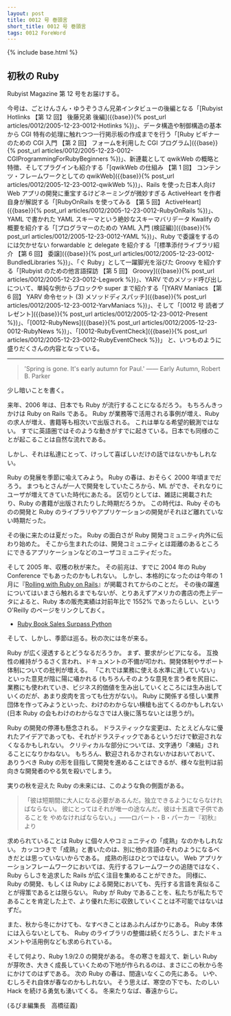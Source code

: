 ```yaml
---
layout: post
title: 0012 号 巻頭言
short_title: 0012 号 巻頭言
tags: 0012 ForeWord
---
```

{% include base.html %}


## 初秋の Ruby

Rubyist Magazine 第 12 号をお届けする。

今号は、ごとけんさん・ゆうぞうさん兄弟インタビューの後編となる「[Rubyist Hotlinks 【第 12 回】 後藤兄弟 後編]({{base}}{% post_url articles/0012/2005-12-23-0012-Hotlinks %})」、データ構造や制御構造の基本から CGI 特有の処理に触れつつ一行掲示板の作成までを行う「[Ruby ビギナーのための CGI 入門 【第 2 回】 フォームを利用した CGI プログラム]({{base}}{% post_url articles/0012/2005-12-23-0012-CGIProgrammingForRubyBeginners %})」、新連載として qwikWeb の概略と特徴、そしてプラグインも紹介する「[qwikWeb の仕組み 【第 1 回】 コンテンツ・フレームワークとしての qwikWeb]({{base}}{% post_url articles/0012/2005-12-23-0012-qwikWeb %})」、Rails を使った日本人向け Web アプリの開発に重宝するけどネーミングが微妙すぎる ActiveHeart を作者自身が解説する「[RubyOnRails を使ってみる 【第 5 回】 ActiveHeart]({{base}}{% post_url articles/0012/2005-12-23-0012-RubyOnRails %})」、YAML で書かれた YAML スキーマという絶妙なスキーマバリデータ Kwalify の概要を紹介する「[プログラマーのための YAML 入門 (検証編)]({{base}}{% post_url articles/0012/2005-12-23-0012-YAML %})」、Ruby で委譲をするのには欠かせない forwardable と delegate を紹介する「[標準添付ライブラリ紹介 【第 6 回】 委譲]({{base}}{% post_url articles/0012/2005-12-23-0012-BundledLibraries %})」、「ぐ Ruby」として一躍脚光を浴びた Groovy を紹介する「[Rubyist のための他言語探訪 【第 5 回】 Groovy]({{base}}{% post_url articles/0012/2005-12-23-0012-Legwork %})」、YARV でのメソッド呼び出しについて、単純な例からブロックや super まで紹介する「[YARV Maniacs 【第 6 回】 YARV 命令セット (3) メソッドディスパッチ]({{base}}{% post_url articles/0012/2005-12-23-0012-YarvManiacs %})」、そして「[0012 号 読者プレゼント]({{base}}{% post_url articles/0012/2005-12-23-0012-Present %})」、「[0012-RubyNews]({{base}}{% post_url articles/0012/2005-12-23-0012-RubyNews %})」、「[0012-RubyEventCheck]({{base}}{% post_url articles/0012/2005-12-23-0012-RubyEventCheck %})」 と、いつものように盛りだくさんの内容となっている。

----

> 'Spring is gone. It's early autumn for Paul.'
> ―― Early Autumn, Robert B. Parker


少し暗いことを書く。

来年、2006 年は、日本でも Ruby が流行することになるだろう。
もちろんきっかけは Ruby on Rails である。
Ruby が業務等で活用される事例が増え、Ruby の求人が増え、書籍等も相次いで出版される。
これは単なる希望的観測ではない。
すでに英語圏ではそのような動きがすでに起きている。日本でも同様のことが起こることは自然な流れである。

しかし、それは私達にとって、けっして喜ばしいだけの話ではないかもしれない。

Ruby の発展を季節に喩えてみよう。
Ruby の春は、おそらく 2000 年頃までだろう。
まつもとさんが一人で開発をしていたころから、ML ができ、それなりにユーザが増えてきていた時代にあたる。
区切りとしては、雑誌に掲載されたり、Ruby の書籍が出版されたりした時期だろうか。
この時代は、Ruby そのものの開発と Ruby のライブラリやアプリケーションの開発がそれほど離れていない時期だった。

その後に来たのは夏だった。
Ruby の面白さが Ruby 開発コミュニティ内外に伝わり始めた。
そこから生まれたのは、開発コミュニティとは距離のあるところにできるアプリケーションなどのユーザコミュニティだった。

そして 2005 年、収穫の秋が来た。
その前兆は、すでに 2004 年の Ruby Conference でもあったのかもしれない。
しかし、本格的になったのは今年の 1 月に『[Rolling with Ruby on Rails](http://www.onlamp.com/pub/a/onlamp/2005/01/20/rails.html)』が掲載されてからのことだ。
その後の躍進についてはいまさら触れるまでもないが、とりあえずアメリカの書店の売上データによると、Ruby 本の販売実績は対前年比で 1552% であったらしい、という O'Reilly のページをリンクしておく。

* [Ruby Book Sales Surpass Python](http://radar.oreilly.com/archives/2005/12/ruby_book_sales_surpass_python.html)


そして、しかし、季節は巡る。秋の次には冬が来る。

Ruby が広く浸透するとどうなるだろうか。
まず、要求がシビアになる。
互換性の維持がうるさく言われ、ドキュメントの不備が叩かれ、開発体制やサポート体制についての批判が増える。
「これでは業務に使える水準に達していない」といった意見が陰に陽に囁かれる (もちろんそのような意見を言う者を尻目に、業務にも使われていき、ビジネス的価値を生み出していくところには生み出していくのだが、あまり皮肉を言っても仕方がない)。
Ruby に関係する怪しい業界団体を作ってみようといった、わけのわからない横槍も出てくるのかもしれない (日本 Ruby の会もわけのわからなさでは人後に落ちないとは思うが)。

Ruby の開発の停滞も懸念される。
ドラスティックな変更は、たとえどんなに優れたアイデアであっても、それがドラスティックであるというだけで歓迎されなくなるかもしれない。
クリティカルな部分については、文字通り「凍結」されることになりかねない。
もちろん、歓迎されるかされないかはおいておいて、ありうべき Ruby の形を目指して開発を進めることはできるが、様々な批判は前向きな開発者のやる気を殺いでしまう。

実りの秋を迎えた Ruby の未来には、このような負の側面がある。

> 「彼は短期間に大人になる必要があるんだ。独立できるようにならなければならない。
> 彼にとってはそれが唯一の途なんだ。彼は十五歳で子供であることを
> やめなければならない。」――ロバート・B・パーカー『初秋』より


求められていることは Ruby に個々人やコミュニティの「成熟」なのかもしれない。
カッコつきで「成熟」と書いたのは、別に他の言語のそれのようになるべきだとは思っていないからである。
成熟の形はひとつではない。
Web アプリケーションフレームワークにおいては、先行するフレームワークの追随ではなく、Ruby らしさを追求した Rails が広く注目を集めることができた。
同様に、Ruby の開発、もしくは Ruby による開発においても、先行する言語を真似ることが得策であるとは限らない。
Ruby が Ruby であることを、私たちが私たちであることを肯定した上で、より優れた形に収斂していくことは不可能ではないはずだ。

また、秋から冬にかけても、なすべきことはあふれんばかりにある。
Ruby 本体には入らないとしても、 Ruby のライブラリの整備は続くだろうし、またドキュメントや活用例なども求められている。

そして何より、Ruby 1.9/2.0 の開発がある。
冬の寒さを超えて、新しい Ruby が芽吹き、大きく成長していくための下地が作られるのは、まさにこの秋から冬にかけてのはずである。
次の Ruby の春は、間違いなくこの先にある。
いや、むしろそれ自体が春なのかもしれない。
そう思えば、寒空の下でも、たのしい Hack を続ける勇気も湧いてくる。
冬来たりなば、春遠からじ。

(るびま編集長　高橋征義)


